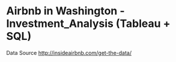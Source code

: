 # **Airbnb in Washington - Investment_Analysis (Tableau + SQL)**

Data Source
http://insideairbnb.com/get-the-data/

